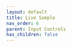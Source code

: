 ```yaml
---
layout: default
title: Live Sample
nav_order: 6
parent: Input Controls
has_children: false
---
```


<script type="module" src="../../assets/js/build/react-app-render-build.js"></script>

<div id="root"></div>
